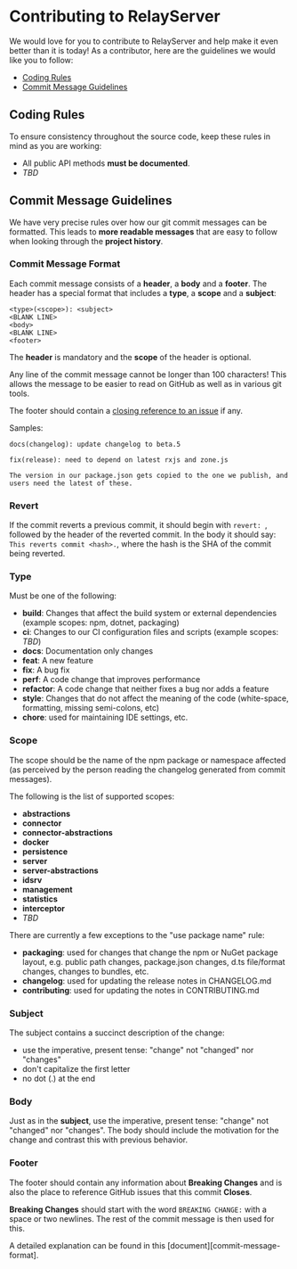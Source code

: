 # Contributing to RelayServer

We would love for you to contribute to RelayServer and help make it even better than it is today! As a contributor, here are the guidelines
we would like you to follow:

- [Coding Rules](#rules)
- [Commit Message Guidelines](#commit)

## <a name="rules"></a> Coding Rules

To ensure consistency throughout the source code, keep these rules in mind as you are working:

- All public API methods **must be documented**.
- _TBD_

## <a name="commit"></a> Commit Message Guidelines

We have very precise rules over how our git commit messages can be formatted. This leads to **more readable messages** that are easy to
follow when looking through the **project history**.

### Commit Message Format

Each commit message consists of a **header**, a **body** and a **footer**. The header has a special format that includes a **type**, a
**scope** and a **subject**:

```
<type>(<scope>): <subject>
<BLANK LINE>
<body>
<BLANK LINE>
<footer>
```

The **header** is mandatory and the **scope** of the header is optional.

Any line of the commit message cannot be longer than 100 characters! This allows the message to be easier to read on GitHub as well as in
various git tools.

The footer should contain a [closing reference to an issue](https://help.github.com/articles/closing-issues-via-commit-messages/) if any.

Samples:

```
docs(changelog): update changelog to beta.5
```

```
fix(release): need to depend on latest rxjs and zone.js

The version in our package.json gets copied to the one we publish, and users need the latest of these.
```

### Revert

If the commit reverts a previous commit, it should begin with `revert: `, followed by the header of the reverted commit. In the body it
should say: `This reverts commit <hash>.`, where the hash is the SHA of the commit being reverted.

### Type

Must be one of the following:

- **build**: Changes that affect the build system or external dependencies (example scopes: npm, dotnet, packaging)
- **ci**: Changes to our CI configuration files and scripts (example scopes: _TBD_)
- **docs**: Documentation only changes
- **feat**: A new feature
- **fix**: A bug fix
- **perf**: A code change that improves performance
- **refactor**: A code change that neither fixes a bug nor adds a feature
- **style**: Changes that do not affect the meaning of the code (white-space, formatting, missing semi-colons, etc)
- **chore**: used for maintaining IDE settings, etc.

### Scope

The scope should be the name of the npm package or namespace affected (as perceived by the person reading the changelog generated from
commit messages).

The following is the list of supported scopes:

- **abstractions**
- **connector**
- **connector-abstractions**
- **docker**
- **persistence**
- **server**
- **server-abstractions**
- **idsrv**
- **management**
- **statistics**
- **interceptor**
- _TBD_

There are currently a few exceptions to the "use package name" rule:

- **packaging**: used for changes that change the npm or NuGet package layout, e.g. public path changes, package.json changes, d.ts
  file/format changes, changes to bundles, etc.
- **changelog**: used for updating the release notes in CHANGELOG.md
- **contributing**: used for updating the notes in CONTRIBUTING.md

### Subject

The subject contains a succinct description of the change:

- use the imperative, present tense: "change" not "changed" nor "changes"
- don't capitalize the first letter
- no dot (.) at the end

### Body

Just as in the **subject**, use the imperative, present tense: "change" not "changed" nor "changes". The body should include the motivation
for the change and contrast this with previous behavior.

### Footer

The footer should contain any information about **Breaking Changes** and is also the place to reference GitHub issues that this commit
**Closes**.

**Breaking Changes** should start with the word `BREAKING CHANGE:` with a space or two newlines. The rest of the commit message is then used
for this.

A detailed explanation can be found in this [document][commit-message-format].

